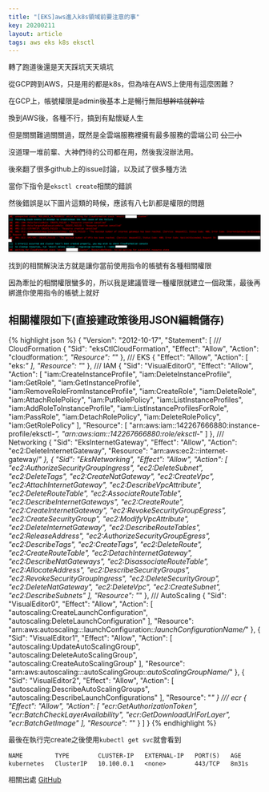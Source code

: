 ```yaml
---
title: "[EKS]aws進入k8s領域前要注意的事"
key: 20200211
layout: article
tags: aws eks k8s eksctl
---
```

轉了跑道後還是天天踩坑天天填坑

從GCP跨到AWS，只是用的都是k8s，但為啥在AWS上使用有這麼困難？

在GCP上，帳號權限是admin後基本上是暢行無阻~~想幹啥就幹啥~~

換到AWS後，各種不行，搞到有點懷疑人生

但是關關難過關關過，既然是全雲端服務裡擁有最多服務的雲端公司 ~~公三小~~

沒道理一堆前輩、大神們待的公司都在用，然後我沒辦法用。

<!--more-->

後來翻了很多github上的issue討論，以及試了很多種方法

當你下指令是`eksctl create`相關的錯誤

然後錯誤是以下圖片這類的時候，應該有八七趴都是權限的問題

![eksctl image error 1](/assets/images/eksctl-role-error.png)

找到的相關解決法方就是讓你當前使用指令的帳號有各種相關權限

因為牽扯的相關權限蠻多的，所以我是建議管理一種權限就建立一個政策，最後再綁進你使用指令的帳號上就好

## 相關權限如下(直接建政策後用JSON編輯儲存)
{% highlight json %}
{
    "Version": "2012-10-17",
    "Statement": [
/// CloudFormation
        {
            "Sid": "eksCtlCloudFormation",
            "Effect": "Allow",
            "Action": "cloudformation:*",
            "Resource": "*"
        },
/// EKS
        {
            "Effect": "Allow",
            "Action": [
                "eks:*"
            ],
            "Resource": "*"
        },
/// IAM
        {
            "Sid": "VisualEditor0",
            "Effect": "Allow",
            "Action": [
                "iam:CreateInstanceProfile",
                "iam:DeleteInstanceProfile",
                "iam:GetRole",
                "iam:GetInstanceProfile",
                "iam:RemoveRoleFromInstanceProfile",
                "iam:CreateRole",
                "iam:DeleteRole",
                "iam:AttachRolePolicy",
                "iam:PutRolePolicy",
                "iam:ListInstanceProfiles",
                "iam:AddRoleToInstanceProfile",
                "iam:ListInstanceProfilesForRole",
                "iam:PassRole",
                "iam:DetachRolePolicy",
                "iam:DeleteRolePolicy",
                "iam:GetRolePolicy"
            ],
            "Resource": [
                "arn:aws:iam::142267666880:instance-profile/eksctl-*",
                "arn:aws:iam::142267666880:role/eksctl-*"
            ]
        },
/// Networking
        {
            "Sid": "EksInternetGateway",
            "Effect": "Allow",
            "Action": "ec2:DeleteInternetGateway",
            "Resource": "arn:aws:ec2:*:*:internet-gateway/*"
        },
        {
            "Sid": "EksNetworking",
            "Effect": "Allow",
            "Action": [
                "ec2:AuthorizeSecurityGroupIngress",
                "ec2:DeleteSubnet",
                "ec2:DeleteTags",
                "ec2:CreateNatGateway",
                "ec2:CreateVpc",
                "ec2:AttachInternetGateway",
                "ec2:DescribeVpcAttribute",
                "ec2:DeleteRouteTable",
                "ec2:AssociateRouteTable",
                "ec2:DescribeInternetGateways",
                "ec2:CreateRoute",
                "ec2:CreateInternetGateway",
                "ec2:RevokeSecurityGroupEgress",
                "ec2:CreateSecurityGroup",
                "ec2:ModifyVpcAttribute",
                "ec2:DeleteInternetGateway",
                "ec2:DescribeRouteTables",
                "ec2:ReleaseAddress",
                "ec2:AuthorizeSecurityGroupEgress",
                "ec2:DescribeTags",
                "ec2:CreateTags",
                "ec2:DeleteRoute",
                "ec2:CreateRouteTable",
                "ec2:DetachInternetGateway",
                "ec2:DescribeNatGateways",
                "ec2:DisassociateRouteTable",
                "ec2:AllocateAddress",
                "ec2:DescribeSecurityGroups",
                "ec2:RevokeSecurityGroupIngress",
                "ec2:DeleteSecurityGroup",
                "ec2:DeleteNatGateway",
                "ec2:DeleteVpc",
                "ec2:CreateSubnet",
                "ec2:DescribeSubnets"
            ],
            "Resource": "*"
        },
/// AutoScaling
        {
            "Sid": "VisualEditor0",
            "Effect": "Allow",
            "Action": [
                "autoscaling:CreateLaunchConfiguration",
                "autoscaling:DeleteLaunchConfiguration"
            ],
            "Resource": "arn:aws:autoscaling:*:*:launchConfiguration:*:launchConfigurationName/*"
        },
        {
            "Sid": "VisualEditor1",
            "Effect": "Allow",
            "Action": [
                "autoscaling:UpdateAutoScalingGroup",
                "autoscaling:DeleteAutoScalingGroup",
                "autoscaling:CreateAutoScalingGroup"
            ],
            "Resource": "arn:aws:autoscaling:*:*:autoScalingGroup:*:autoScalingGroupName/*"
        },
        {
            "Sid": "VisualEditor2",
            "Effect": "Allow",
            "Action": [
                "autoscaling:DescribeAutoScalingGroups",
                "autoscaling:DescribeLaunchConfigurations"
            ],
            "Resource": "*"
        }
/// ecr
        {
            "Effect": "Allow",
            "Action": [
                "ecr:GetAuthorizationToken",
                "ecr:BatchCheckLayerAvailability",
                "ecr:GetDownloadUrlForLayer",
                "ecr:BatchGetImage"
            ],
            "Resource": "*"
        }
    ]
}
{% endhighlight %}

最後在執行完create之後使用`kubectl get svc`就會看到
```
NAME         TYPE        CLUSTER-IP   EXTERNAL-IP   PORT(S)   AGE
kubernetes   ClusterIP   10.100.0.1   <none>        443/TCP   8m31s
```


相關出處
[GitHub](https://github.com/weaveworks/eksctl/issues/204)
